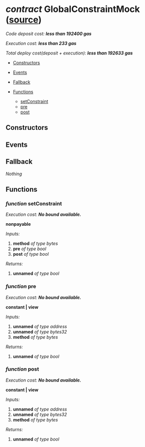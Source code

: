 # *contract* GlobalConstraintMock ([source](https://github.com/daostack/daostack/tree/master/./contracts/test/GlobalConstraintMock.sol))
> 
*Code deposit cost: **less than 192400 gas***

*Execution cost: **less than 233 gas***

*Total deploy cost(deposit + execution): **less than 192633 gas***

- [Constructors](#constructors)

- [Events](#events)

- [Fallback](#fallback)
- [Functions](#functions)
    - [setConstraint](#function-setconstraint)
    - [pre](#function-pre)
    - [post](#function-post)
## Constructors

## Events

## Fallback
*Nothing*
## Functions
### *function* setConstraint

*Execution cost: **No bound available.***

**nonpayable**

*Inputs:*
1. **method** *of type bytes*
2. **pre** *of type bool*
3. **post** *of type bool*

*Returns:*
1. **unnamed** *of type bool*


### *function* pre

*Execution cost: **No bound available.***

**constant | view**

*Inputs:*
1. **unnamed** *of type address*
2. **unnamed** *of type bytes32*
3. **method** *of type bytes*

*Returns:*
1. **unnamed** *of type bool*


### *function* post

*Execution cost: **No bound available.***

**constant | view**

*Inputs:*
1. **unnamed** *of type address*
2. **unnamed** *of type bytes32*
3. **method** *of type bytes*

*Returns:*
1. **unnamed** *of type bool*


